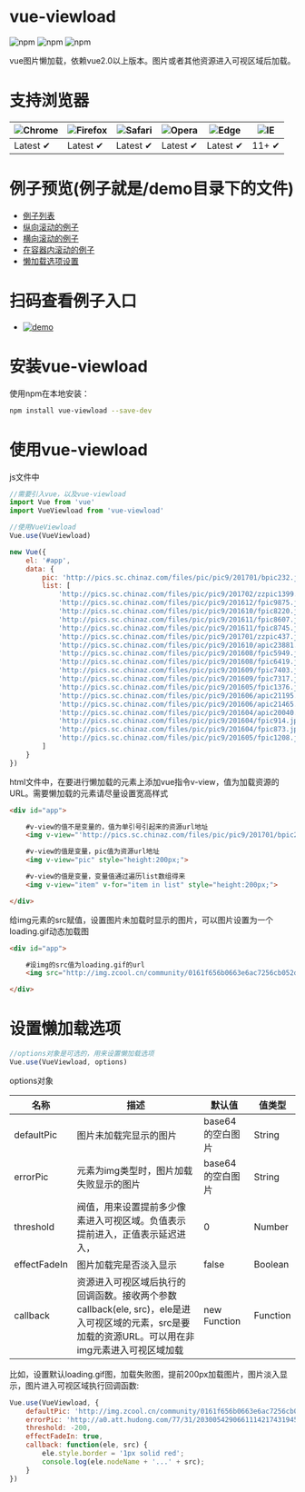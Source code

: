 ﻿# vue-viewload
![npm](https://img.shields.io/npm/dt/vue-viewload.svg) ![npm](https://img.shields.io/npm/v/vue-viewload.svg) ![npm](https://img.shields.io/npm/l/vue-viewload.svg)

vue图片懒加载，依赖vue2.0以上版本。图片或者其他资源进入可视区域后加载。

# 支持浏览器
![Chrome](https://raw.github.com/alrra/browser-logos/master/src/chrome/chrome_48x48.png) | ![Firefox](https://raw.github.com/alrra/browser-logos/master/src/firefox/firefox_48x48.png) | ![Safari](https://raw.github.com/alrra/browser-logos/master/src/safari/safari_48x48.png) | ![Opera](https://raw.github.com/alrra/browser-logos/master/src/opera/opera_48x48.png) | ![Edge](https://raw.github.com/alrra/browser-logos/master/src/edge/edge_48x48.png) | ![IE](https://raw.github.com/alrra/browser-logos/master/src/archive/internet-explorer_9-11/internet-explorer_9-11_48x48.png) |
--- | --- | --- | --- | --- | --- |
Latest ✔ | Latest ✔ | Latest ✔ | Latest ✔ | Latest ✔ | 11+ ✔ |

# 例子预览(例子就是/demo目录下的文件)
- [例子列表](https://shuizhubocai.github.io/vue-viewload/demo/index.html)
- [纵向滚动的例子](https://shuizhubocai.github.io/vue-viewload/demo/html/app1.html)
- [横向滚动的例子](https://shuizhubocai.github.io/vue-viewload/demo/html/app2.html)
- [在容器内滚动的例子](https://shuizhubocai.github.io/vue-viewload/demo/html/app3.html)
- [懒加载选项设置](https://shuizhubocai.github.io/vue-viewload/demo/html/app4.html)

# 扫码查看例子入口
- [![demo](https://shuizhubocai.github.io/vue-viewload/demo/img/qrcode.png)](https://shuizhubocai.github.io/vue-viewload/demo/index.html)

# 安装vue-viewload
使用npm在本地安装：
```bash
npm install vue-viewload --save-dev
```

# 使用vue-viewload
js文件中
```javascript
//需要引入vue，以及vue-viewload
import Vue from 'vue'
import VueViewload from 'vue-viewload'

//使用VueViewload
Vue.use(VueViewload)

new Vue({
    el: '#app',
    data: {
        pic: 'http://pics.sc.chinaz.com/files/pic/pic9/201701/bpic232.jpg',
        list: [
            'http://pics.sc.chinaz.com/files/pic/pic9/201702/zzpic1399.jpg',
            'http://pics.sc.chinaz.com/files/pic/pic9/201612/fpic9875.jpg',
            'http://pics.sc.chinaz.com/files/pic/pic9/201610/fpic8220.jpg',
            'http://pics.sc.chinaz.com/files/pic/pic9/201611/fpic8607.jpg',
            'http://pics.sc.chinaz.com/files/pic/pic9/201611/fpic8745.jpg',
            'http://pics.sc.chinaz.com/files/pic/pic9/201701/zzpic437.jpg',
            'http://pics.sc.chinaz.com/files/pic/pic9/201610/apic23881.jpg',
            'http://pics.sc.chinaz.com/files/pic/pic9/201608/fpic5949.jpg',
            'http://pics.sc.chinaz.com/files/pic/pic9/201608/fpic6419.jpg',
            'http://pics.sc.chinaz.com/files/pic/pic9/201609/fpic7403.jpg',
            'http://pics.sc.chinaz.com/files/pic/pic9/201609/fpic7317.jpg',
            'http://pics.sc.chinaz.com/files/pic/pic9/201605/fpic1376.jpg',
            'http://pics.sc.chinaz.com/files/pic/pic9/201606/apic21195.jpg',
            'http://pics.sc.chinaz.com/files/pic/pic9/201606/apic21465.jpg',
            'http://pics.sc.chinaz.com/files/pic/pic9/201604/apic20040.jpg',
            'http://pics.sc.chinaz.com/files/pic/pic9/201604/fpic914.jpg',
            'http://pics.sc.chinaz.com/files/pic/pic9/201604/fpic873.jpg',
            'http://pics.sc.chinaz.com/files/pic/pic9/201605/fpic1208.jpg'
        ]
    }
})
```

html文件中，在要进行懒加载的元素上添加vue指令v-view，值为加载资源的URL。需要懒加载的元素请尽量设置宽高样式
```html
<div id="app">

    #v-view的值不是变量的，值为单引号引起来的资源url地址
    <img v-view="'http://pics.sc.chinaz.com/files/pic/pic9/201701/bpic232.jpg'" style="height:200px;">

    #v-view的值是变量，pic值为资源url地址
    <img v-view="pic" style="height:200px;">

    #v-view的值是变量，变量值通过遍历list数组得来
    <img v-view="item" v-for="item in list" style="height:200px;">

</div>
```

给img元素的src赋值，设置图片未加载时显示的图片，可以图片设置为一个loading.gif动态加载图
```html
<div id="app">

    #设img的src值为loading.gif的url
    <img src="http://img.zcool.cn/community/0161f656b0663e6ac7256cb052d31a.gif" v-view="pic">

</div>
```



# 设置懒加载选项
```javascript
//options对象是可选的，用来设置懒加载选项
Vue.use(VueViewload, options)
```

options对象

名称|描述|默认值|值类型
---|---|---|---
defaultPic|图片未加载完显示的图片|base64的空白图片|String
errorPic|元素为img类型时，图片加载失败显示的图片|base64的空白图片|String
threshold|阀值，用来设置提前多少像素进入可视区域。负值表示提前进入，正值表示延迟进入，|0|Number
effectFadeIn|图片加载完是否淡入显示|false|Boolean
callback|资源进入可视区域后执行的回调函数。接收两个参数callback(ele, src)，ele是进入可视区域的元素，src是要加载的资源URL。可以用在非img元素进入可视区域加载|new Function|Function

比如，设置默认loading.gif图，加载失败图，提前200px加载图片，图片淡入显示，图片进入可视区域执行回调函数:
```javascript
Vue.use(VueViewload, {
    defaultPic: 'http://img.zcool.cn/community/0161f656b0663e6ac7256cb052d31a.gif',
    errorPic: 'http://a0.att.hudong.com/77/31/20300542906611142174319458811.jpg',
    threshold: -200,
    effectFadeIn: true,
    callback: function(ele, src) {
        ele.style.border = '1px solid red';
        console.log(ele.nodeName + '...' + src);
    }
})
```
